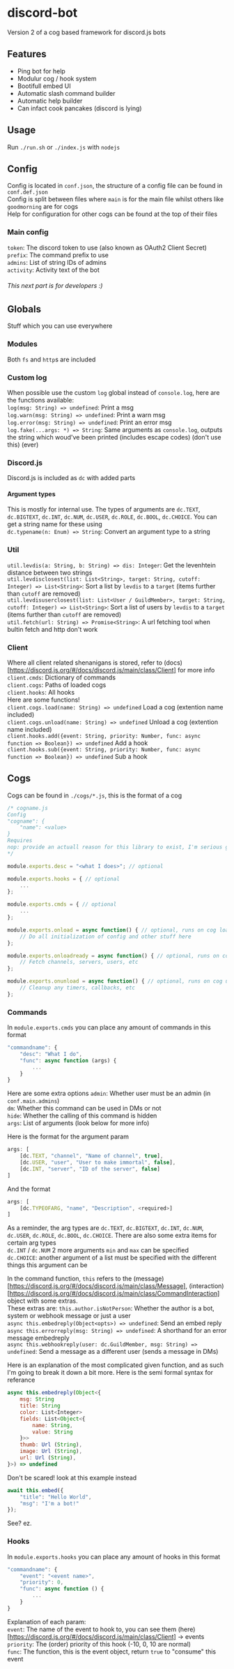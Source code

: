 # discord-bot
Version 2 of a cog based framework for discord.js bots  

## Features
* Ping bot for help
* Modulur cog / hook system
* Bootifull embed UI
* Automatic slash command builder
* Automatic help builder
* Can infact cook pancakes (discord is lying)

## Usage
Run `./run.sh` or `./index.js` with `nodejs`

## Config
Config is located in `conf.json`, the structure of a config file can be found in `conf.def.json`  
Config is split between files where `main` is for the main file whilst others like `goodmorning` are for cogs  
Help for configuration for other cogs can be found at the top of their files  

### Main config
`token`: The discord token to use (also known as OAuth2 Client Secret)  
`prefix`: The command prefix to use  
`admins`: List of string IDs of admins  
`activity`: Activity text of the bot  

###### This next part is for developers :)

## Globals
Stuff which you can use everywhere

### Modules
Both `fs` and `http`s are included

### Custom log
When possible use the custom `log` global instead of `console.log`, here are the functions available:  
`log(msg: String) => undefined`: Print a msg  
`log.warn(msg: String) => undefined`: Print a warn msg  
`log.error(msg: String) => undefined`: Print an error msg  
`log.fake(...args: *) => String`: Same arguments as `console.log`, outputs the string which woud've been printed (includes escape codes) (don't use this) (ever)  

### Discord.js
Discord.js is included as `dc` with added parts  
#### Argument types
This is mostly for internal use. The types of arguments are `dc.TEXT`, `dc.BIGTEXT`, `dc.INT`, `dc.NUM`, `dc.USER`, `dc.ROLE`, `dc.BOOL`, `dc.CHOICE`. You can get a string name for these using  
`dc.typename(n: Enum) => String`: Convert an argument type to a string

### Util
`util.levdis(a: String, b: String) => dis: Integer`: Get the levenhtein distance between two strings  
`util.levdisclosest(list: List<String>, target: String, cutoff: Integer) => List<String>`: Sort a list by `levdis` to a `target` (items further than `cutoff` are removed)  
`util.levdisuserclosest(list: List<User / GuildMember>, target: String, cutoff: Integer) => List<String>`: Sort a list of users by `levdis` to a `target` (items further than `cutoff` are removed)  
`util.fetch(url: String) => Promise<String>`: A url fetching tool when bultin fetch and http don't work  

### Client
Where all client related shenanigans is stored, refer to (docs)[https://discord.js.org/#/docs/discord.js/main/class/Client] for more info  
`client.cmds`: Dictionary of commands  
`client.cogs`: Paths of loaded cogs  
`client.hooks`: All hooks  
Here are some functions!  
`client.cogs.load(name: String) => undefined` Load a cog (extention name included)  
`client.cogs.unload(name: String) => undefined` Unload a cog (extention name included)  
`client.hooks.add({event: String, priority: Number, func: async function => Boolean}) => undefined` Add a hook  
`client.hooks.sub({event: String, priority: Number, func: async function => Boolean}) => undefined` Sub a hook  

## Cogs
Cogs can be found in `./cogs/*.js`, this is the format of a cog  
```js
/* cogname.js
Config
"cogname": {
	"name": <value>
}
Requires
nop: provide an actuall reason for this library to exist, I'm serious go onto npm, search nop, and tell me why this exists and why 42 other libraries depend on LITERALLY NOTHING whilst having FIVE THOUSAND, THREE HUNDRED AND FORTY SIX WEEKLY DOWNLODS. LIKE I CAN WRITE THIS CODE RIGHT HERE RIGHT NOW, 3, 2, 1, function nop(){}, wow i DID IT AAAAGH
*/

module.exports.desc = "<what I does>"; // optional

module.exports.hooks = { // optional
	...
};

module.exports.cmds = { // optional
	...
};

module.exports.onload = async function() { // optional, runs on cog load
	// Do all initialization of config and other stuff here
};

module.exports.onloadready = async function() { // optional, runs on cog load after bot is initialized
	// Fetch channels, servers, users, etc
};

module.exports.onunload = async function() { // optional, runs on cog unload
	// Cleanup any timers, callbacks, etc
};

```

### Commands
In `module.exports.cmds` you can place any amount of commands in this format  
```js
"commandname": {
	"desc": "What I do",
	"func": async function (args) {
		...
	}
}
```  
Here are some extra options
`admin`: Whether user must be an admin (in `conf.main.admins`)  
`dm`: Whether this command can be used in DMs or not  
`hide`: Whether the calling of this command is hidden  
`args`: List of arguments (look below for more info)  
  
Here is the format for the argument param  
```js
args: [
	[dc.TEXT, "channel", "Name of channel", true],
	[dc.USER, "user", "User to make immortal", false],
	[dc.INT, "server", "ID of the server", false]
]
```  
And the format
```js
args: [
	[dc.TYPEOFARG, "name", "Description", <required>]
]
```
As a reminder, the arg types are `dc.TEXT`, `dc.BIGTEXT`, `dc.INT`, `dc.NUM`, `dc.USER`, `dc.ROLE`, `dc.BOOL`, `dc.CHOICE`. There are also some extra items for certain arg types  
`dc.INT` / `dc.NUM` 2 more arguments `min` and `max` can be specified  
`dc.CHOICE`: another argument of a list must be specified with the different things this argument can be  
  
In the command function, `this` refers to the (message)[https://discord.js.org/#/docs/discord.js/main/class/Message], (interaction)[https://discord.js.org/#/docs/discord.js/main/class/CommandInteraction] object with some extras.  
These extras are:
`this.author.isNotPerson`: Whether the author is a bot, system or webhook message or just a user  
`async this.embedreply(Object<opts>) => undefined`: Send an embed reply  
`async this.errorreply(msg: String) => undefined`: A shorthand for an error message embedreply  
`async this.webhookreply(user: dc.GuildMember, msg: String) => undefined`: Send a message as a different user (sends a message in DMs)  

Here is an explanation of the most complicated given function, and as such I'm going to break it down a bit more. Here is the semi formal syntax for referance  
```js
async this.embedreply(Object<{
	msg: String
	title: String
	color: List<Integer>
	fields: List<Object<{
		name: String,
		value: String
	}>>
	thumb: Url (String),
	image: Url (String),
	url: Url (String),
}>) => undefined
```
Don't be scared! look at this example instead  
```js
await this.embed({
	"title": "Hello World",
	"msg": "I'm a bot!"
});
```
See? ez.

### Hooks

In `module.exports.hooks` you can place any amount of hooks in this format  
```js
"commandname": {
	"event": "<event name>",
	"priority": 0,
	"func": async function () {
		...
	}
}
```  
Explanation of each param:  
`event`: The name of the event to hook to, you can see them (here)[https://discord.js.org/#/docs/discord.js/main/class/Client] -> events  
`priority`: The (order) priority of this hook (-10, 0, 10 are normal)  
`func`: The function, this is the event object, return `true` to "consume" this event  


